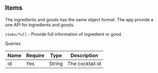 ## Items

The ingredients and goods has the same object format. The app provide a one API for ingredients and goods.

`items/full` - Provide full information of ingredient or good.

Queries

| Name | Require | Type   | Description     |
|------|---------|--------|-----------------|
| id   | Yes     | String | The cocktail id |

